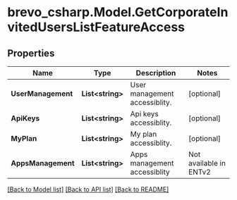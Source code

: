 # brevo_csharp.Model.GetCorporateInvitedUsersListFeatureAccess
## Properties

Name | Type | Description | Notes
------------ | ------------- | ------------- | -------------
**UserManagement** | **List&lt;string&gt;** | User management accessiblity. | [optional] 
**ApiKeys** | **List&lt;string&gt;** | Api keys accessiblity. | [optional] 
**MyPlan** | **List&lt;string&gt;** | My plan accessiblity. | [optional] 
**AppsManagement** | **List&lt;string&gt;** | Apps management accessiblity | Not available in ENTv2 | [optional] 

[[Back to Model list]](../README.md#documentation-for-models) [[Back to API list]](../README.md#documentation-for-api-endpoints) [[Back to README]](../README.md)

